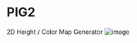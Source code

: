 # PIG2
2D Height / Color Map Generator
![image](https://github.com/lewisdean731/PIG2/assets/34524126/8e2c6e5b-5364-439c-b39f-87db8b6419e9)
